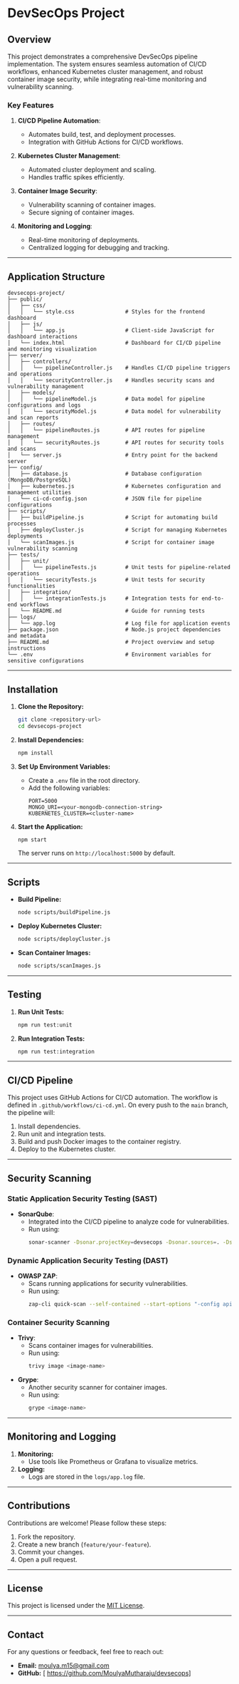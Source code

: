 # DevSecOps Project

## Overview
This project demonstrates a comprehensive DevSecOps pipeline implementation. The system ensures seamless automation of CI/CD workflows, enhanced Kubernetes cluster management, and robust container image security, while integrating real-time monitoring and vulnerability scanning.

### Key Features
1. **CI/CD Pipeline Automation**:
   - Automates build, test, and deployment processes.
   - Integration with GitHub Actions for CI/CD workflows.

2. **Kubernetes Cluster Management**:
   - Automated cluster deployment and scaling.
   - Handles traffic spikes efficiently.

3. **Container Image Security**:
   - Vulnerability scanning of container images.
   - Secure signing of container images.

4. **Monitoring and Logging**:
   - Real-time monitoring of deployments.
   - Centralized logging for debugging and tracking.

---

## Application Structure
```plaintext
devsecops-project/
├── public/
│   ├── css/
│   │   └── style.css                # Styles for the frontend dashboard
│   ├── js/
│   │   └── app.js                   # Client-side JavaScript for dashboard interactions
│   └── index.html                   # Dashboard for CI/CD pipeline and monitoring visualization
├── server/
│   ├── controllers/
│   │   └── pipelineController.js    # Handles CI/CD pipeline triggers and operations
│   │   └── securityController.js    # Handles security scans and vulnerability management
│   ├── models/
│   │   └── pipelineModel.js         # Data model for pipeline configurations and logs
│   │   └── securityModel.js         # Data model for vulnerability and scan reports
│   ├── routes/
│   │   └── pipelineRoutes.js        # API routes for pipeline management
│   │   └── securityRoutes.js        # API routes for security tools and scans
│   └── server.js                    # Entry point for the backend server
├── config/
│   ├── database.js                  # Database configuration (MongoDB/PostgreSQL)
│   ├── kubernetes.js                # Kubernetes configuration and management utilities
│   └── ci-cd-config.json            # JSON file for pipeline configurations
├── scripts/
│   ├── buildPipeline.js             # Script for automating build processes
│   ├── deployCluster.js             # Script for managing Kubernetes deployments
│   └── scanImages.js                # Script for container image vulnerability scanning
├── tests/
│   ├── unit/
│   │   └── pipelineTests.js         # Unit tests for pipeline-related operations
│   │   └── securityTests.js         # Unit tests for security functionalities
│   ├── integration/
│   │   └── integrationTests.js      # Integration tests for end-to-end workflows
│   └── README.md                    # Guide for running tests
├── logs/
│   └── app.log                      # Log file for application events
├── package.json                     # Node.js project dependencies and metadata
├── README.md                        # Project overview and setup instructions
└── .env                             # Environment variables for sensitive configurations
```

---

## Installation
1. **Clone the Repository:**
   ```bash
   git clone <repository-url>
   cd devsecops-project
   ```

2. **Install Dependencies:**
   ```bash
   npm install
   ```

3. **Set Up Environment Variables:**
   - Create a `.env` file in the root directory.
   - Add the following variables:
     ```env
     PORT=5000
     MONGO_URI=<your-mongodb-connection-string>
     KUBERNETES_CLUSTER=<cluster-name>
     ```

4. **Start the Application:**
   ```bash
   npm start
   ```
   The server runs on `http://localhost:5000` by default.

---

## Scripts
- **Build Pipeline:**
  ```bash
  node scripts/buildPipeline.js
  ```

- **Deploy Kubernetes Cluster:**
  ```bash
  node scripts/deployCluster.js
  ```

- **Scan Container Images:**
  ```bash
  node scripts/scanImages.js
  ```

---

## Testing
1. **Run Unit Tests:**
   ```bash
   npm run test:unit
   ```

2. **Run Integration Tests:**
   ```bash
   npm run test:integration
   ```

---

## CI/CD Pipeline
This project uses GitHub Actions for CI/CD automation. The workflow is defined in `.github/workflows/ci-cd.yml`. On every push to the `main` branch, the pipeline will:
1. Install dependencies.
2. Run unit and integration tests.
3. Build and push Docker images to the container registry.
4. Deploy to the Kubernetes cluster.

---

## Security Scanning
### **Static Application Security Testing (SAST)**
- **SonarQube**:
  - Integrated into the CI/CD pipeline to analyze code for vulnerabilities.
  - Run using:
    ```bash
    sonar-scanner -Dsonar.projectKey=devsecops -Dsonar.sources=. -Dsonar.host.url=http://localhost:9000
    ```

### **Dynamic Application Security Testing (DAST)**
- **OWASP ZAP**:
  - Scans running applications for security vulnerabilities.
  - Run using:
    ```bash
    zap-cli quick-scan --self-contained --start-options "-config api.disablekey=true" http://localhost:3000
    ```

### **Container Security Scanning**
- **Trivy**:
  - Scans container images for vulnerabilities.
  - Run using:
    ```bash
    trivy image <image-name>
    ```
- **Grype**:
  - Another security scanner for container images.
  - Run using:
    ```bash
    grype <image-name>
    ```

---

## Monitoring and Logging
1. **Monitoring:**
   - Use tools like Prometheus or Grafana to visualize metrics.
2. **Logging:**
   - Logs are stored in the `logs/app.log` file.

---

## Contributions
Contributions are welcome! Please follow these steps:
1. Fork the repository.
2. Create a new branch (`feature/your-feature`).
3. Commit your changes.
4. Open a pull request.

---

## License
This project is licensed under the [MIT License](LICENSE).

---

## Contact
For any questions or feedback, feel free to reach out:
- **Email:** moulya.m15@gmail.com
- **GitHub:** [ https://github.com/MoulyaMutharaju/devsecops]

